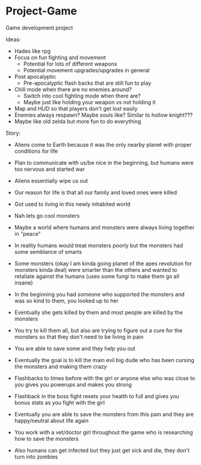 # Project-Game
Game development project

Ideas:
- Hades like rpg
- Focus on fun fighting and movement
    - Potential for lots of different weapons
    - Potential movement upgrades/upgrades in general
- Post apocalyptic
    - Pre-apocalyptic flash backs that are still fun to play
- Chill mode when there are no enemies around?
    - Switch into cool fighting mode when there are?
    - Maybe just like holding your weapon vs not holding it
- Map and HUD so that players don't get lost easily
- Enemies always respawn? Maybe souls like? Similar to hollow knight???
- Maybe like old zelda but more fun to do everything

Story:
- Aliens come to Earth because it was the only nearby planet with proper conditions for life
- Plan to communicate with us/be nice in the beginning, but humans were too nervous and started war
- Aliens essentially wipe us out
- Our reason for life is that all our family and loved ones were killed
- Got used to living in this newly inhabited world


- Nah lets go cool monsters
- Maybe a world where humans and monsters were always living together in "peace"
- In reality humans would treat monsters poorly but the monsters had some semblance of smarts
- Some monsters (okay I am kinda going planet of the apes revolution for monsters kinda deal)
were smarter than the others and wanted to retaliate against the humans (uses some fungi to make them go all insane)
- In the beginning you had someone who supported the monsters and was so kind to them, you looked up to her
- Eventually she gets killed by them and most people are killed by the monsters
- You try to kill them all, but also are trying to figure out a cure for the monsters so that they don't need to be living in pain
- You are able to save some and they help you out
- Eventually the goal is to kill the main evil big dude who has been cursing the monsters and making them crazy
- Flashbacks to times before with the girl or anyone else who was close to you gives you powerups and makes you strong
- Flashback in the boss fight resets your health to full and gives you bonus stats as you fight with the girl
- Eventually you are able to save the monsters from this pain and they are happy/neutral about life again
- You work with a vet/doctor girl throughout the game who is researching how to save the monsters
- Also humans can get infected but they just get sick and die, they don't turn into zombies